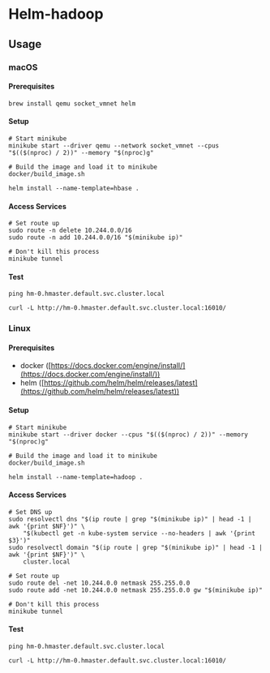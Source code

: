 # Helm-hadoop

## Usage

### macOS

#### Prerequisites
```shell
brew install qemu socket_vmnet helm
```

#### Setup
```shell
# Start minikube
minikube start --driver qemu --network socket_vmnet --cpus "$(($(nproc) / 2))" --memory "$(nproc)g"

# Build the image and load it to minikube
docker/build_image.sh

helm install --name-template=hbase .
```

#### Access Services
```shell
# Set route up
sudo route -n delete 10.244.0.0/16
sudo route -n add 10.244.0.0/16 "$(minikube ip)"

# Don't kill this process
minikube tunnel
```

#### Test
```shell
ping hm-0.hmaster.default.svc.cluster.local

curl -L http://hm-0.hmaster.default.svc.cluster.local:16010/
```

### Linux

#### Prerequisites

* docker ([https://docs.docker.com/engine/install/](https://docs.docker.com/engine/install/))
* helm ([https://github.com/helm/helm/releases/latest](https://github.com/helm/helm/releases/latest))

#### Setup
```shell
# Start minikube
minikube start --driver docker --cpus "$(($(nproc) / 2))" --memory "$(nproc)g"

# Build the image and load it to minikube
docker/build_image.sh

helm install --name-template=hadoop .
```

#### Access Services
```shell
# Set DNS up
sudo resolvectl dns "$(ip route | grep "$(minikube ip)" | head -1 | awk '{print $NF}')" \
    "$(kubectl get -n kube-system service --no-headers | awk '{print $3}')"
sudo resolvectl domain "$(ip route | grep "$(minikube ip)" | head -1 | awk '{print $NF}')" \
    cluster.local

# Set route up
sudo route del -net 10.244.0.0 netmask 255.255.0.0
sudo route add -net 10.244.0.0 netmask 255.255.0.0 gw "$(minikube ip)"

# Don't kill this process
minikube tunnel
```

#### Test
```shell
ping hm-0.hmaster.default.svc.cluster.local

curl -L http://hm-0.hmaster.default.svc.cluster.local:16010/
```
